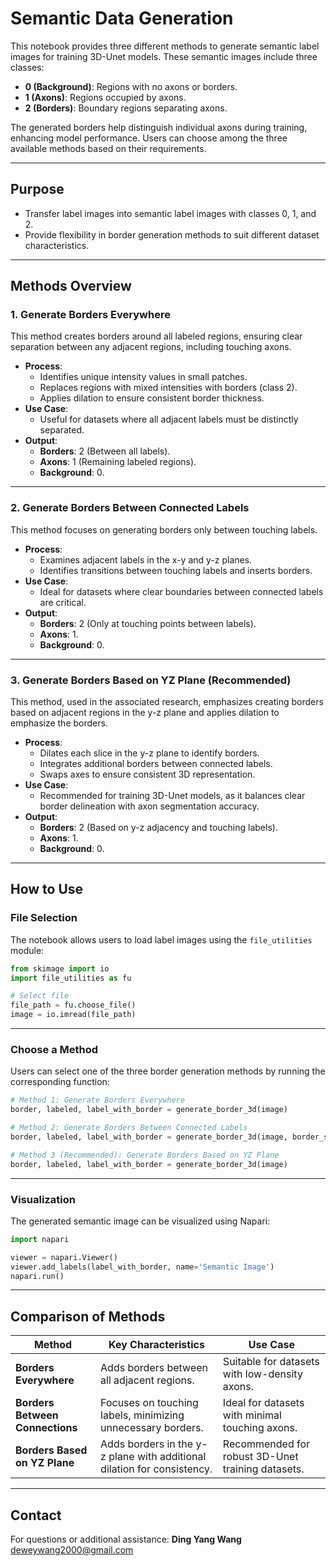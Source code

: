 # **Semantic Data Generation**

This notebook provides three different methods to generate semantic label images for training 3D-Unet models. These semantic images include three classes:
- **0 (Background)**: Regions with no axons or borders.
- **1 (Axons)**: Regions occupied by axons.
- **2 (Borders)**: Boundary regions separating axons.

The generated borders help distinguish individual axons during training, enhancing model performance. Users can choose among the three available methods based on their requirements.

---

## **Purpose**
- Transfer label images into semantic label images with classes 0, 1, and 2.
- Provide flexibility in border generation methods to suit different dataset characteristics.

---

## **Methods Overview**

### **1. Generate Borders Everywhere**
This method creates borders around all labeled regions, ensuring clear separation between any adjacent regions, including touching axons.

- **Process**:
  - Identifies unique intensity values in small patches.
  - Replaces regions with mixed intensities with borders (class 2).
  - Applies dilation to ensure consistent border thickness.
- **Use Case**:
  - Useful for datasets where all adjacent labels must be distinctly separated.
- **Output**:
  - **Borders**: 2 (Between all labels).
  - **Axons**: 1 (Remaining labeled regions).
  - **Background**: 0.

---

### **2. Generate Borders Between Connected Labels**
This method focuses on generating borders only between touching labels. 

- **Process**:
  - Examines adjacent labels in the x-y and y-z planes.
  - Identifies transitions between touching labels and inserts borders.
- **Use Case**:
  - Ideal for datasets where clear boundaries between connected labels are critical.
- **Output**:
  - **Borders**: 2 (Only at touching points between labels).
  - **Axons**: 1.
  - **Background**: 0.

---

### **3. Generate Borders Based on YZ Plane (Recommended)**
This method, used in the associated research, emphasizes creating borders based on adjacent regions in the y-z plane and applies dilation to emphasize the borders.

- **Process**:
  - Dilates each slice in the y-z plane to identify borders.
  - Integrates additional borders between connected labels.
  - Swaps axes to ensure consistent 3D representation.
- **Use Case**:
  - Recommended for training 3D-Unet models, as it balances clear border delineation with axon segmentation accuracy.
- **Output**:
  - **Borders**: 2 (Based on y-z adjacency and touching labels).
  - **Axons**: 1.
  - **Background**: 0.

---

## **How to Use**

### File Selection
The notebook allows users to load label images using the `file_utilities` module:
```python
from skimage import io
import file_utilities as fu

# Select file
file_path = fu.choose_file()
image = io.imread(file_path)
```

---

### Choose a Method
Users can select one of the three border generation methods by running the corresponding function:
```python
# Method 1: Generate Borders Everywhere
border, labeled, label_with_border = generate_border_3d(image)

# Method 2: Generate Borders Between Connected Labels
border, labeled, label_with_border = generate_border_3d(image, border_size=1)

# Method 3 (Recommended): Generate Borders Based on YZ Plane
border, labeled, label_with_border = generate_border_3d(image)
```

---

### Visualization
The generated semantic image can be visualized using Napari:
```python
import napari

viewer = napari.Viewer()
viewer.add_labels(label_with_border, name='Semantic Image')
napari.run()
```

---

## **Comparison of Methods**

| **Method**                     | **Key Characteristics**                                                        | **Use Case**                                            |
|--------------------------------|--------------------------------------------------------------------------------|--------------------------------------------------------|
| **Borders Everywhere**         | Adds borders between all adjacent regions.                                     | Suitable for datasets with low-density axons.       |
| **Borders Between Connections**| Focuses on touching labels, minimizing unnecessary borders.                    | Ideal for datasets with minimal touching axons.        |
| **Borders Based on YZ Plane**  | Adds borders in the y-z plane with additional dilation for consistency.         | Recommended for robust 3D-Unet training datasets.      |

---

## **Contact**
For questions or additional assistance:
**Ding Yang Wang**  
[deweywang2000@gmail.com](mailto:deweywang2000@gmail.com)
